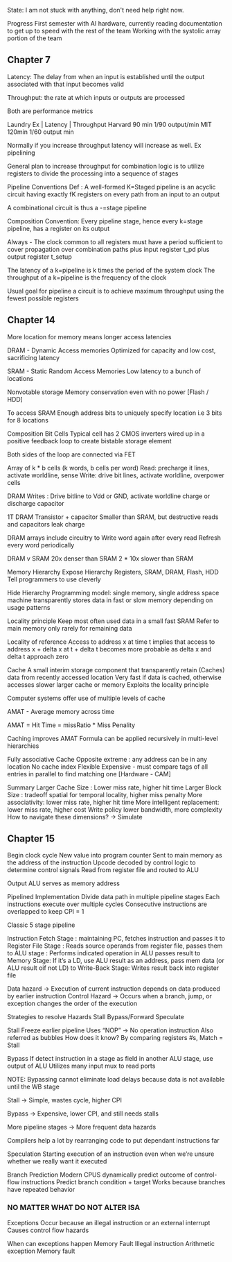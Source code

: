 State: I am not stuck with anything, don't need help right now. 

Progress
First semester with AI hardware, currently reading documentation to get up to speed with the rest of the team
Working with the systolic array portion of the team

## Chapter 7 

Latency: 
The delay from when an input is established until the output associated with that input becomes valid

Throughput: the rate at which inputs or outputs are processed

Both are performance metrics

Laundry Ex | Latency | Throughput
Harvard 90 min 1/90 output/min 
MIT 120min 1/60 output min

Normally if you increase throughput latency will increase as well. Ex pipelining 

General plan to increase throughput for combination logic is to utilize registers to divide the processing into a sequence of stages 

Pipeline Conventions
Def : A well-formed K=Staged pipeline is an acyclic circuit having exactly fK registers on every path from an input to an output

A combinational circuit is thus a -=stage pipeline

Composition Convention:
Every pipeline stage, hence every k=stage pipeline, has a register on its output

Always - The clock common to all registers must have a period sufficient to cover propagation over combination paths plus input register t_pd plus output register t_setup

The latency of a k=pipeline is k times the period of the system clock
The throughput of a k=pipeline is the frequency of the clock

Usual goal for pipeline a circuit is to achieve maximum throughput using the fewest possible registers 

## Chapter 14

More location for memory means longer access latencies

DRAM - Dynamic Access memories
Optimized for capacity and low cost, sacrificing latency

SRAM - Static Random Access Memories 
Low latency to a bunch of locations

Nonvotable storage
Memory conservation even with no power [Flash / HDD] 

To access SRAM
	Enough address bits to uniquely specify location i.e 3 bits for 8 locations

Composition 
	Bit Cells 
		Typical cell has 2 CMOS inverters wired up in a positive feedback loop to create bistable storage element

Both sides of the loop are connected via FET

Array of k * b cells (k words, b cells per word)
Read: precharge it lines, activate worldline, sense
Write: drive bit lines, activate worldline, overpower cells

DRAM 
Writes : Drive bitline to Vdd or GND, activate worldline charge or discharge capacitor 

1T DRAM
	Transistor + capacitor
Smaller than SRAM, but destructive reads and capacitors leak charge

DRAM arrays include circuitry to 
Write word again after every read
Refresh  every word periodically

DRAM v SRAM
20x denser than SRAM
2 * 10x slower than SRAM

Memory Hierarchy 
Expose Hierarchy
Registers, SRAM, DRAM, Flash, HDD
Tell programmers to use cleverly

Hide Hierarchy
Programming model: single memory, single address space machine transparently stores data in fast or slow memory depending on usage patterns

Locality principle
Keep most often used data in a small fast SRAM 
Refer to main memory only rarely for remaining data

Locality of reference
Access to address x at time t implies that access to address x + delta x at t + delta t becomes more probable as delta x and delta t approach zero 

Cache
A small interim storage component that transparently retain (Caches) data from recently accessed location
Very fast if data is cached, otherwise accesses slower larger cache or memory
Exploits the locality principle

Computer systems offer use of multiple levels of cache

AMAT - Average memory across time

AMAT = Hit Time = missRatio * Miss Penality

Caching improves AMAT
Formula can be applied recursively in multi-level hierarchies

Fully associative Cache 
Opposite extreme : any address can be in any location
No cache index
Flexible
Expensive - must compare tags of all entries in parallel to find matching one [Hardware - CAM]

Summary 
Larger Cache Size : Lower miss rate, higher hit time
Larger Block Size : tradeoff spatial for temporal locality, higher miss penalty 
More associativity: lower miss rate, higher hit time
More intelligent replacement: lower miss rate, higher cost 
Write policy lower bandwidth, more complexity 
How to navigate these dimensions? -> Simulate 

## Chapter 15

Begin clock cycle
	New value into program counter
Sent to main memory as the address of the instruction
Upcode decoded by control logic to determine control signals
Read from register file and routed to ALU

Output ALU serves as memory address

Pipelined Implementation
Divide data path in multiple pipeline stages 
Each instructions execute over multiple cycles
Consecutive instructions are overlapped to keep CPI = 1 

Classic 5 stage pipeline

Instruction Fetch Stage : maintaining PC, fetches instruction and passes it to 
Register File Stage : Reads source operands from register file, passes them to 
ALU stage : Performs indicated operation in ALU passes result to 
Memory Stage: If it’s a LD, use ALU result as an address, pass mem data (or ALU result oif not LD) to 
Write-Back Stage: Writes result back into register file 

Data hazard -> Execution of current instruction depends on data produced by earlier instruction
Control Hazard -> Occurs when a branch, jump, or exception changes the order of the execution 

Strategies to resolve Hazards
Stall 
Bypass/Forward
Speculate

Stall 
Freeze earlier pipeline
Uses “NOP” -> No operation instruction
Also referred as bubbles
How does it know? By comparing registers #s, Match = Stall 

Bypass 
	If detect instruction in a stage as field in another ALU stage, use output of ALU
Utilizes many input mux to read ports

NOTE: Bypassing cannot eliminate load delays because data is not available until the WB stage

Stall -> Simple, wastes cycle, higher CPI

Bypass -> Expensive, lower CPI, and still needs stalls

More pipeline stages -> More frequent data hazards 

Compilers help a lot by rearranging code to put dependant instructions far

Speculation 
Starting execution of an instruction even when we’re unsure whether we really want it executed

Branch Prediction
	Modern CPUS dynamically predict outcome of control-flow instructions 
Predict branch condition + target 
Works because branches have repeated behavior

### NO MATTER WHAT DO NOT ALTER ISA

Exceptions
	Occur because an illegal instruction or an external interrupt 
	Causes control flow hazards 

When can exceptions happen
Memory Fault
Illegal instruction
Arithmetic exception
Memory fault 
